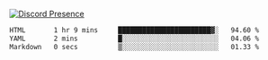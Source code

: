 [![Discord Presence](https://lanyard.cnrad.dev/api/689805100331696149)](https://discord.com/users/689805100331696149)

<!--START_SECTION:waka-->

```txt
HTML       1 hr 9 mins     ███████████████████████▓░   94.60 %
YAML       2 mins          █░░░░░░░░░░░░░░░░░░░░░░░░   04.06 %
Markdown   0 secs          ▒░░░░░░░░░░░░░░░░░░░░░░░░   01.33 %
```

<!--END_SECTION:waka-->
<img src="https://hit.yhype.me/github/profile?user_id=53441990" alt="">
